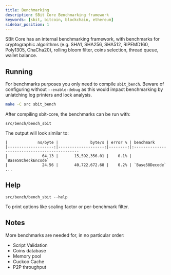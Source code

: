 ```yaml
---
title: Benchmarking
description: SBit Core Benchmarking framework
keywords: [sbit, bitcoin, blockchain, ethereum]
sidebar_position: 1
---
```



SBit Core has an internal benchmarking framework, with benchmarks
for cryptographic algorithms (e.g. SHA1, SHA256, SHA512, RIPEMD160, Poly1305, ChaCha20), rolling bloom filter, coins selection,
thread queue, wallet balance.

Running
---------------------

For benchmarks purposes you only need to compile `sbit_bench`. Beware of configuring without `--enable-debug` as this would impact
benchmarking by unlatching log printers and lock analysis.

```bash
make -C src sbit_bench
```

After compiling sbit-core, the benchmarks can be run with:

```
src/bench/bench_sbit
```

The output will look similar to:
```
|             ns/byte |              byte/s | error % | benchmark
|--------------------:|--------------------:|--------:|:----------------------------------------------
|               64.13 |       15,592,356.01 |    0.1% | `Base58CheckEncode`
|               24.56 |       40,722,672.68 |    0.2% | `Base58Decode`
...
```

Help
---------------------

```
src/bench/bench_sbit --help
```

To print options like scaling factor or per-benchmark filter.

Notes
---------------------
More benchmarks are needed for, in no particular order:
- Script Validation
- Coins database
- Memory pool
- Cuckoo Cache
- P2P throughput

